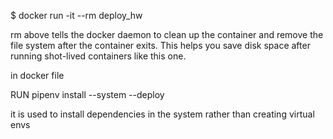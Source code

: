 $ docker run -it --rm deploy_hw


rm above tells the docker daemon to clean up the container
and remove the file system after the container exits. This helps you save disk space
after running shot-lived containers like this one.

in docker file

RUN pipenv install --system --deploy

it is used to install dependencies in the system rather than creating virtual envs